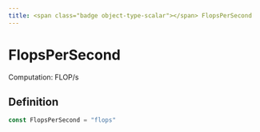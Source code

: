 ```yaml
---
title: <span class="badge object-type-scalar"></span> FlopsPerSecond
---
```

# <span class="badge object-type-scalar"></span> FlopsPerSecond

Computation: FLOP/s

## Definition

```go
const FlopsPerSecond = "flops"
```
